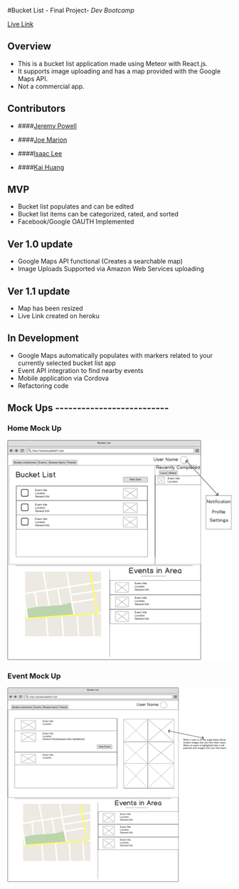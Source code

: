 #Bucket List - Final Project- _Dev Bootcamp_

[Live Link](http://bucket-list-application.herokuapp.com/)

## Overview

 * This is a bucket list application made using Meteor with React.js.
 * It supports image uploading and has a map provided with the Google Maps API.
 * Not a commercial app.

## Contributors

* ####[Jeremy Powell](https://github.com/jp5486)

* ####[Joe Marion](https://github.com/JoeMarion)

* ####[Isaac Lee](https://github.com/isaachlee)

* ####[Kai Huang](https://github.com/huangkc)

## MVP

* Bucket list populates and can be edited
* Bucket list items can be categorized, rated, and sorted
* Facebook/Google OAUTH Implemented

## Ver 1.0 update
* Google Maps API functional (Creates a searchable map)
* Image Uploads Supported via Amazon Web Services uploading

## Ver 1.1 update
* Map has been resized
* Live Link created on heroku

## In Development
* Google Maps automatically populates with markers related to your currently selected bucket list app
* Event API integration to find nearby events
* Mobile application via Cordova
* Refactoring code

## Mock Ups --------------------------

### Home Mock Up

![Home mockup](https://raw.githubusercontent.com/jp5486/bucket-list/development/public/Home.png "Home mock up")

### Event Mock Up

![Events mockup](https://raw.githubusercontent.com/jp5486/bucket-list/development/public/Events.png "Events mock up")